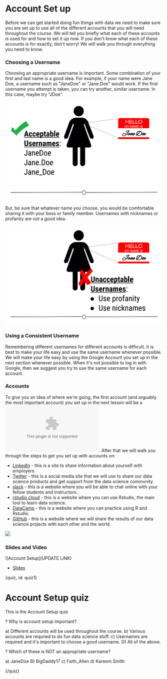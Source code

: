 # Account Set up

Before we can get started doing fun things with data we need to make sure you are set up to use all of the different accounts that you will need throughout the course. We will tell you briefly what each of these accounts is used for and how to set it up now. If you don't know what each of these accounts is for exactly, don't worry! We will walk you through everything you need to know.

### Choosing a Username

Choosing an appropriate username is important. Some combination of your first and last name is a good idea. For example, if your name were Jane Doe, a username such as "JaneDoe" or "Jane.Doe" would work. If the first username you attempt is taken, you can try another, similar username. In this case, maybe try  "JDoe". 

![](./img/01_account_setup/01_cdsintro_account_setup-03.png)

But, be sure that whatever name you choose, you would be comfortable sharing it with your boss or family member. Usernames with nicknames or profanity are *not* a good idea.

![](./img/01_account_setup/01_cdsintro_account_setup-04.png)

### Using a Consistent Username

Remembering different usernames for different accounts is difficult. It is best to make your life easy and use the same username whenever possible. We will make your life easy by using the Google Account you set up in the next section whenever possible. When it's not possible to log in with Google, then we suggest you try to use the same username for each account.

### Accounts 

To give you an idea of where we're going, the first account (and arguably the most important account) you set up in the next lesson will be a ![Google account](www.gmail.com). After that we will walk you through the steps to get you set up with accounts on: 
* [LinkedIn](www.linkedin.com) - this is a site to share information about yourself with employers. 
* [Twitter](www.twitter.com) - this is a social media site that we will use to share our data science products and get support from the data science community. 
* [slack](www.slack.com) - this is a website where you will be able to chat online with your fellow students and instructors. 
* [rstudio cloud](rstudio.cloud) - this is a website where you can use Rstudio, the main tool to learn data science. 
* [DataCamp](www.datacamp.com) - this is a website where you can practice using R and Rstudio. 
* [GitHub](www.github.com) - this is a website where we will share the results of our data science projects with each other and the world. 

![](./img/01_account_setup/01_cdsintro_account_setup-05.png)

### Slides and Video

![Account Setup](UPDATE LINK)

* [Slides](https://docs.google.com/presentation/d/1mQMEdR4opFzuReP9i7te5v8T-kyDNNklHPvQ2OnzZpQ/edit?usp=sharing)


{quiz, id: quiz1}

# Account Setup quiz

This is the Account Setup quiz

? Why is account setup important?

a) Different accounts will be used throughout the course.
b) Various accounts are requried to do fun data science stuff.
c) Usernames are required and it's important to choose a good username.
D) All of the above.

? Which of these is NOT an appropriate username?

a) JaneDoe
B) BigDaddy17
c) Faith_Allen
d) Kareem.Smith


{/quiz}

